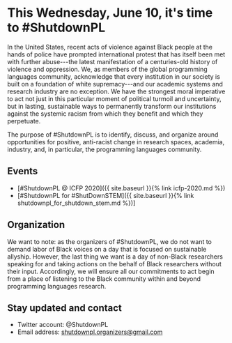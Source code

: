 # This Wednesday, June 10, it's time to #ShutdownPL

In the United States, recent acts of violence against Black people at the hands of police have prompted international protest that has itself been met with further abuse---the latest manifestation of a centuries-old history of violence and oppression. We, as members of the global programming languages community, acknowledge that every institution in our society is built on a foundation of white supremacy---and our academic systems and research industry are no exception. We have the strongest moral imperative to act not just in this particular moment of political turmoil and uncertainty, but in lasting, sustainable ways to permanently transform our institutions against the systemic racism from which they benefit and which they perpetuate.

The purpose of #ShutdownPL is to identify, discuss, and organize around opportunities for positive, anti-racist change in research spaces, academia, industry, and, in particular, the programming languages community.

## Events

- [#ShutdownPL @ ICFP 2020]({{ site.baseurl }}{% link icfp-2020.md %})
- [#ShutdownPL for #ShutDownSTEM]({{ site.baseurl }}{% link shutdownpl_for_shutdown_stem.md %})]

## Organization

We want to note: as the organizers of #ShutdownPL, we do not want to demand labor of Black voices on a day that is focused on sustainable allyship. However, the last thing we want is a day of non-Black researchers speaking for and taking actions on the behalf of Black researchers without their input. Accordingly, we will ensure all our commitments to act begin from a place of listening to the Black community within and beyond programming languages research.

## Stay updated and contact

- Twitter account: @ShutdownPL
- Email address: shutdownpl.organizers@gmail.com
